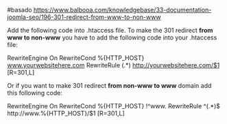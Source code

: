 #basado https://www.balbooa.com/knowledgebase/33-documentation-joomla-seo/196-301-redirect-from-www-to-non-www

Add the following code into .htaccess file.
To make the 301 redirect **from www to non-www** you have to add the following code into your .htaccess file:

RewriteEngine On
RewriteCond %{HTTP_HOST} www.yourwebsitehere.com
RewriteRule (.*) http://yourwebsitehere.com/$1 [R=301,L]



Or if you want to make 301 redirect **from non-www to www** domain add this following code:

RewriteEngine On
RewriteCond %{HTTP_HOST} !^www\.
RewriteRule ^(.*)$ http://www.%{HTTP_HOST}/$1 [R=301,L]
